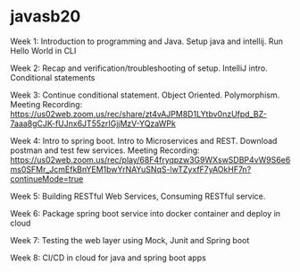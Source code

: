 # javasb20

Week 1: Introduction to programming and Java. Setup java and intellij. Run Hello World in CLI

Week 2: Recap and verification/troubleshooting of setup. IntelliJ intro. Conditional statements 

Week 3: Continue conditional statement. Object Oriented. Polymorphism.  
Meeting Recording:
https://us02web.zoom.us/rec/share/zt4vAJPM8D1LYtbv0nzUfpd_BZ-7aaa8gCJK-fUJnx6JT55zrIGjjMzV-YQzaWPk

Week 4: Intro to spring boot. Intro to Microservices and REST. Download postman and test few services. 
Meeting Recording:
https://us02web.zoom.us/rec/play/68F4fryqpzw3G9WXswSDBP4vW9S6e6ms0SFMr_JcmEfkBnYEM1bwYrNAYuSNqS-lwTZyxfF7yAOkHF7n?continueMode=true


Week 5: Building RESTful Web Services, Consuming RESTful service.

Week 6: Package spring boot service into docker container and deploy in cloud

Week 7: Testing the web layer using Mock, Junit and Spring boot 

Week 8: CI/CD in cloud for java and spring boot apps 

